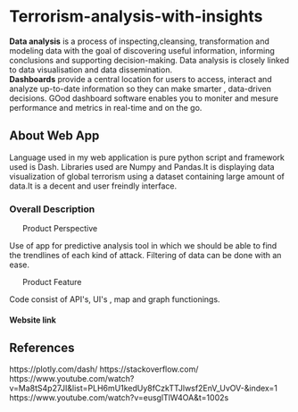 # <h1>Terrorism-analysis-with-insights</h1>
<b>Data analysis</b> is a process of inspecting,cleansing, transformation and modeling data with the goal of discovering useful information, informing conclusions and supporting decision-making. Data analysis is closely linked to data visualisation and data dissemination.</br>
<b>Dashboards</b> provide a central location for users to access, interact and analyze up-to-date information so they can make smarter , data-driven decisions. GOod dashboard software enables you to moniter and mesure performance and metrics in real-time and on the go.

<h2>About Web App</h2>
 Language used in my web application is pure python script and framework used is Dash. Libraries used are Numpy and Pandas.It is displaying data visualization of global      terrorism using a dataset containing large amount of data.It is a decent and user freindly interface.

<h3>Overall Description</h3>
<ol> Product Perspective</ol>
Use of app for predictive analysis tool in which we should be able to find the trendlines of each kind of attack. Filtering of data can be done with an ease.
<ol>Product Feature</ol>
Code consist of API's, UI's , map and graph functionings.

<h4> Website link </h4>

<h2>References</h2>
https://plotly.com/dash/
https://stackoverflow.com/
https://www.youtube.com/watch?v=Ma8tS4p27JI&list=PLH6mU1kedUy8fCzkTTJlwsf2EnV_UvOV-&index=1
https://www.youtube.com/watch?v=eusglTlW4OA&t=1002s



